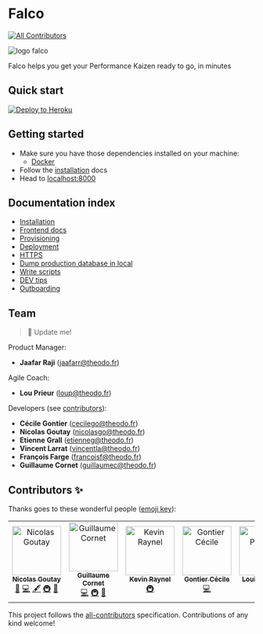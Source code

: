 # Falco
[![All Contributors](https://img.shields.io/badge/all_contributors-6-orange.svg?style=flat-square)](#contributors)

![logo falco](https://user-images.githubusercontent.com/2587348/51670042-0f2b6a80-1fc6-11e9-8080-c3195853ba62.png)

Falco helps you get your Performance Kaizen ready to go, in minutes

## Quick start

[![Deploy to Heroku](https://www.herokucdn.com/deploy/button.svg)](https://heroku.com/deploy?template=https://github.com/theodo/falco/)


## Getting started

- Make sure you have those dependencies installed on your machine:
  - [Docker](https://www.docker.com/community-edition)
- Follow the [installation](./docs/installation.md) docs
- Head to [localhost:8000](http://localhost:8000)

## Documentation index

- [Installation](./docs/installation.md)
- [Frontend docs](./frontend/README.md)
- [Provisioning](./docs/provisioning.md)
- [Deployment](./docs/deployment.md)
- [HTTPS](./docs/https.md)
- [Dump production database in local](./docs/database_dump.md)
- [Write scripts](./docs/scripts.md)
- [DEV tips](./docs/development_tips.md)
- [Outboarding](./docs/outboarding.md)

## Team

> 🚧 Update me!

Product Manager:

- **Jaafar Raji** (jaafarr@theodo.fr)

Agile Coach:

- **Lou Prieur** (loup@theodo.fr)

Developers (see [contributors](../../graphs/contributors)):

- **Cécile Gontier** (cecilego@theodo.fr)
- **Nicolas Goutay** (nicolasgo@theodo.fr)
- **Etienne Grall** (etienneg@theodo.fr)
- **Vincent Larrat** (vincentla@theodo.fr)
- **François Farge** (francoisf@theodo.fr)
- **Guillaume Cornet** (guillaumec@theodo.fr)

## Contributors ✨

Thanks goes to these wonderful people ([emoji key](https://allcontributors.org/docs/en/emoji-key)):

<!-- ALL-CONTRIBUTORS-LIST:START - Do not remove or modify this section -->
<!-- prettier-ignore -->
<table>
  <tr>
    <td align="center"><a href="https://phacks.dev/"><img src="https://avatars1.githubusercontent.com/u/2587348?v=4" width="100px;" alt="Nicolas Goutay"/><br /><sub><b>Nicolas Goutay</b></sub></a><br /><a href="#design-phacks" title="Design">🎨</a> <a href="https://github.com/theodo/falco/commits?author=phacks" title="Code">💻</a> <a href="#content-phacks" title="Content">🖋</a> <a href="#infra-phacks" title="Infrastructure (Hosting, Build-Tools, etc)">🚇</a> <a href="https://github.com/theodo/falco/commits?author=phacks" title="Documentation">📖</a></td>
    <td align="center"><a href="https://github.com/gllmcornet"><img src="https://avatars3.githubusercontent.com/u/35029311?v=4" width="100px;" alt="Guillaume Cornet"/><br /><sub><b>Guillaume Cornet</b></sub></a><br /><a href="https://github.com/theodo/falco/commits?author=gllmcornet" title="Code">💻</a> <a href="#infra-gllmcornet" title="Infrastructure (Hosting, Build-Tools, etc)">🚇</a> <a href="#design-gllmcornet" title="Design">🎨</a></td>
    <td align="center"><a href="https://github.com/kraynel"><img src="https://avatars3.githubusercontent.com/u/4620699?v=4" width="100px;" alt="Kevin Raynel"/><br /><sub><b>Kevin Raynel</b></sub></a><br /><a href="#infra-kraynel" title="Infrastructure (Hosting, Build-Tools, etc)">🚇</a></td>
    <td align="center"><a href="https://github.com/CecileSerene"><img src="https://avatars3.githubusercontent.com/u/24312896?v=4" width="100px;" alt="Gontier Cécile"/><br /><sub><b>Gontier Cécile</b></sub></a><br /><a href="https://github.com/theodo/falco/commits?author=CecileSerene" title="Code">💻</a></td>
    <td align="center"><a href="https://github.com/LouisPinsard"><img src="https://avatars1.githubusercontent.com/u/30240360?v=4" width="100px;" alt="Louis Pinsard"/><br /><sub><b>Louis Pinsard</b></sub></a><br /><a href="https://github.com/theodo/falco/commits?author=LouisPinsard" title="Code">💻</a></td>
    <td align="center"><a href="https://github.com/antkahn"><img src="https://avatars3.githubusercontent.com/u/4716121?v=4" width="100px;" alt="antkahn"/><br /><sub><b>antkahn</b></sub></a><br /><a href="https://github.com/theodo/falco/commits?author=antkahn" title="Code">💻</a></td>
  </tr>
</table>

<!-- ALL-CONTRIBUTORS-LIST:END -->

This project follows the [all-contributors](https://github.com/all-contributors/all-contributors) specification. Contributions of any kind welcome!